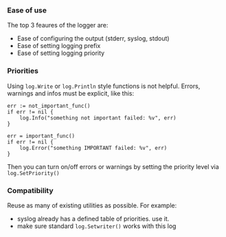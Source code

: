 ### Ease of use

The top 3 feaures of the logger are:

- Ease of configuring the output (stderr, syslog, stdout)
- Ease of setting logging prefix
- Ease of setting logging priority

### Priorities

Using `log.Write` or `log.Println` style functions is not helpful.
Errors, warnings and infos must be explicit, like this:

```
err := not_important_func()
if err != nil {
    log.Info("something not important failed: %v", err)
}

err = important_func()
if err != nil {
    log.Error("something IMPORTANT failed: %v", err)
}
```

Then you can turn on/off errors or warnings by setting the priority
level via `log.SetPriority()`

### Compatibility

Reuse as many of existing utilities as possible. For example:

* syslog already has a defined table of priorities. use it.
* make sure standard `log.Setwriter()` works with this log

